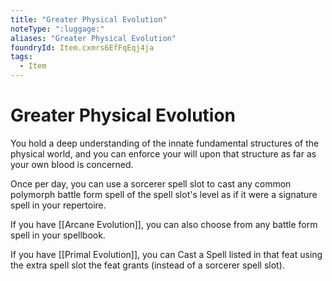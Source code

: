 ```yaml
---
title: "Greater Physical Evolution"
noteType: ":luggage:"
aliases: "Greater Physical Evolution"
foundryId: Item.cxmrs6EfFqEqj4ja
tags:
  - Item
---
```


# Greater Physical Evolution

You hold a deep understanding of the innate fundamental structures of the physical world, and you can enforce your will upon that structure as far as your own blood is concerned.

Once per day, you can use a sorcerer spell slot to cast any common polymorph battle form spell of the spell slot's level as if it were a signature spell in your repertoire.

If you have [[Arcane Evolution]], you can also choose from any battle form spell in your spellbook.

If you have [[Primal Evolution]], you can Cast a Spell listed in that feat using the extra spell slot the feat grants (instead of a sorcerer spell slot).
